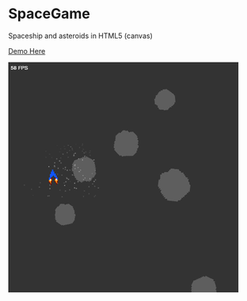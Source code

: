# SpaceGame
Spaceship and asteroids in HTML5 (canvas)

[Demo Here](https://rawgit.com/sea-reel/SpaceGame/master/ships.html)

![](preview.png "Screenshot of the game")
